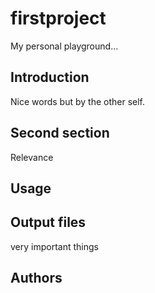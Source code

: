 # firstproject
My personal playground...
## Introduction
Nice words but by the other self.

## Second section
Relevance
## Usage

## Output files
very important things
## Authors
